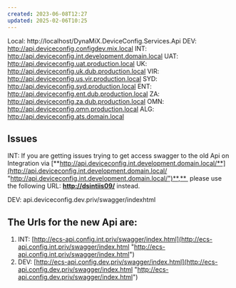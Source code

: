 ```yaml
---
created: 2023-06-08T12:27
updated: 2025-02-06T10:25
---
```


Local: http://localhost/DynaMiX.DeviceConfig.Services.Api
DEV: http://api.deviceconfig.configdev.mix.local
INT: http://api.deviceconfig.int.development.domain.local
UAT: http://api.deviceconfig.uat.production.local
UK: http://api.deviceconfig.uk.dub.production.local
VIR: http://api.deviceconfig.us.vir.production.local
SYD: http://api.deviceconfig.syd.production.local
ENT: http://api.deviceconfig.ent.dub.production.local
ZA: http://api.deviceconfig.za.dub.production.local
OMN: http://api.deviceconfig.omn.production.local
ALG: http://api.deviceconfig.ats.domain.local


## Issues

INT:
If you are getting issues trying to get access swagger to the old Api on Integration via [**http://api.deviceconfig.int.development.domain.local/**](http://api.deviceconfig.int.development.domain.local/ "http://api.deviceconfig.int.development.domain.local/")**,** 
please use the following URL: [**http://dsintiis09/**](http://dsintiis09/ "http://dsintiis09/") instead.

DEV:
api.deviceconfig.dev.priv/swagger/indexhtml

## The Urls for the new Api are:

1. INT: [http://ecs-api.config.int.priv/swagger/index.html](http://ecs-api.config.int.priv/swagger/index.html "http://ecs-api.config.int.priv/swagger/index.html")
2. DEV: [http://ecs-api.config.dev.priv/swagger/index.html](http://ecs-api.config.dev.priv/swagger/index.html "http://ecs-api.config.dev.priv/swagger/index.html")

